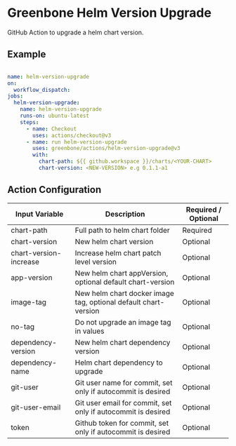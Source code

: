 # Greenbone Helm Version Upgrade

GitHub Action to upgrade a helm chart version.

## Example

```yml

name: helm-version-upgrade
on:
  workflow_dispatch:
jobs:
  helm-version-upgrade:
    name: helm-version-upgrade
    runs-on: ubuntu-latest
    steps:
      - name: Checkout
        uses: actions/checkout@v3
      - name: run helm-version-upgrade
        uses: greenbone/actions/helm-version-upgrade@v3
        with:
          chart-path: ${{ github.workspace }}/charts/<YOUR-CHART>
          chart-version: <NEW-VERSION> e.g 0.1.1-a1
```
## Action Configuration

| Input Variable         | Description                                                     | Required / Optional      |
| -----------------------| --------------------------------------------------------------- | ------------------------ |
| chart-path             | Full path to helm chart folder                                  | Required                 |
| chart-version          | New helm chart version                                          | Optional                 |
| chart-version-increase | Increase helm chart patch level version                         | Optional                 |
| app-version            | New helm chart appVersion, optional default chart-version       | Optional                 |
| image-tag              | New helm chart docker image tag, optional default chart-version | Optional                 |
| no-tag                 | Do not upgrade an image tag in values                           | Optional                 |
| dependency-version     | New helm chart dependency version                               | Optional                 |
| dependency-name        | Helm chart dependency to upgrade                                | Optional                 |
| git-user               | Git user name for commit, set only if autocommit is desired     | Optional                 |
| git-user-email         | Git user email for commit, set only if autocommit is desired    | Optional                 |
| token                  | Github token for commit, set only if autocommit is desired      | Optional                 |
